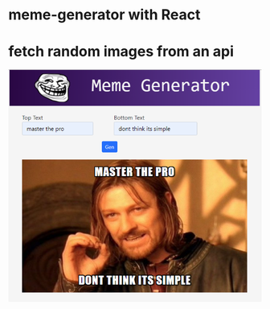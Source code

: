 # meme-generator with React
# fetch random images from an api
![alt text](https://github.com/Kiipz/meme-generator/blob/main/public/sample.png?raw=true)
